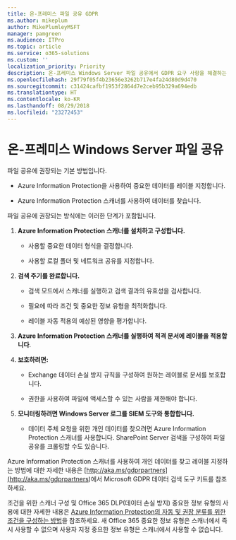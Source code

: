 ```yaml
---
title: 온-프레미스 파일 공유 GDPR
ms.author: mikeplum
author: MikePlumleyMSFT
manager: pamgreen
ms.audience: ITPro
ms.topic: article
ms.service: o365-solutions
ms.custom: ''
localization_priority: Priority
description: 온-프레미스 Windows Server 파일 공유에서 GDPR 요구 사항을 해결하는 방법을 알아보세요.
ms.openlocfilehash: 29f79f05f4b23656e3262b717e4fa24d80d9d470
ms.sourcegitcommit: c31424cafbf1953f2864d7e2ceb95b329a694edb
ms.translationtype: HT
ms.contentlocale: ko-KR
ms.lasthandoff: 08/29/2018
ms.locfileid: "23272453"
---
```

# <a name="gdpr-for-on-premises-windows-server-file-shares"></a>온-프레미스 Windows Server 파일 공유

파일 공유에 권장되는 기본 방법입니다.

-   Azure Information Protection을 사용하여 중요한 데이터를 레이블 지정합니다.

-   Azure Information Protection 스캐너를 사용하여 데이터를 찾습니다.

파일 공유에 권장되는 방식에는 이러한 단계가 포함됩니다.

1.  **Azure Information Protection 스캐너를 설치하고 구성합니다.**

    -   사용할 중요한 데이터 형식을 결정합니다.

    -   사용할 로컬 폴더 및 네트워크 공유를 지정합니다.

2.  **검색 주기를 완료합니다.**

    -   검색 모드에서 스캐너를 실행하고 검색 결과의 유효성을 검사합니다.

    -   필요에 따라 조건 및 중요한 정보 유형을 최적화합니다.

    -   레이블 자동 적용의 예상된 영향을 평가합니다.

3.  **Azure Information Protection 스캐너를 실행하여 적격 문서에 레이블을 적용합니다**.

4.  **보호하려면:**

    -   Exchange 데이터 손실 방지 규칙을 구성하여 원하는 레이블로 문서를 보호합니다.

    -   권한을 사용하여 파일에 액세스할 수 있는 사람을 제한해야 합니다.

5.  **모니터링하려면 Windows Server 로그를 SIEM 도구와 통합합니다.**

    -   데이터 주체 요청을 위한 개인 데이터를 찾으려면 Azure Information Protection 스캐너를 사용합니다. SharePoint Server 검색을 구성하여 파일 공유를 크롤링할 수도 있습니다.

Azure Information Protection 스캐너를 사용하여 개인 데이터를 찾고 레이블 지정하는 방법에 대한 자세한 내용은 [http://aka.ms/gdprpartners](<http://aka.ms/gdprpartners>)에서 Microsoft GDPR 데이터 검색 도구 키트를 참조하세요.

조건을 위한 스캐너 구성 및 Office 365 DLP(데이터 손실 방지) 중요한 정보 유형의 사용에 대한 자세한 내용은 [Azure Information Protection의 자동 및 권장 분류를 위한 조건을 구성하는 방법](https://docs.microsoft.com/ko-KR/information-protection/deploy-use/configure-policy-classification)을 참조하세요. 새 Office 365 중요한 정보 유형은 스캐너에서 즉시 사용할 수 없으며 사용자 지정 중요한 정보 유형은 스캐너에서 사용할 수 없습니다.
